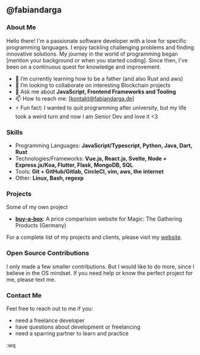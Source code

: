 ## @fabiandarga

### About Me

Hello there! I'm a passionate software developer with a love for specific programming languages. I enjoy tackling challenging problems and finding innovative solutions. My journey in the world of programming began [mention your background or when you started coding]. Since then, I've been on a continuous quest for knowledge and improvement.


- 🌱 I’m currently learning how to be a father (and also Rust and aws)
- 👯 I’m looking to collaborate on interesting Blockchain projects
- 💬 Ask me about **JavaScript, Frontend Frameworks and Tooling**
- 📫 How to reach me: [kontakt@fabiandarga.de]
- ⚡ Fun fact: I wanted to quit programming after university, but my life took a weird turn and now I am Senior Dev and love it <3

### Skills

- Programming Languages: **JavaScript/Typescript, Python, Java, Dart, Rust**
- Technologies/Frameworks: **Vue.js, React.js, Svelte, Node + Express.js/Koa, Flutter, Flask, MongoDB, SQL**
- Tools: **Git + GitHub/Gitlab, CircleCI, vim, aws, the internet**
- Other: **Linux, Bash, regexp**

### Projects

Some of my own project

- **[buy-a-box](https://www.buy-a-box.de)**: A price comparision website for Magic: The Gathering Products (Germany)

For a complete list of my projects and clients, please visit my [website](https://www.fabiandarga.de).

### Open Source Contributions

I only made a few smaller contributions. But I would like to do more, since I believe in the OS mindset.
If you need help or know the perfect project for me, please text me.

### Contact Me

Feel free to reach out to me if you:
- need a freelance developer
- have questions about development or freelancing
- need a sparring partner to learn and practice

:wq
